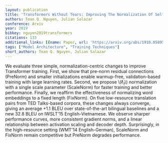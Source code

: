 ```yaml
---
layout: publication
title: 'Transformers Without Tears: Improving The Normalization Of Self-attention'
authors: Toan Q. Nguyen, Julian Salazar
conference: Arxiv
year: 2019
bibkey: nguyen2019transformers
citations: 133
additional_links: [{name: Paper, url: 'https://arxiv.org/abs/1910.05895'}]
tags: ["Model Architecture", "Training Techniques"]
short_authors: Toan Q. Nguyen, Julian Salazar
---
```

We evaluate three simple, normalization-centric changes to improve
Transformer training. First, we show that pre-norm residual connections
(PreNorm) and smaller initializations enable warmup-free, validation-based
training with large learning rates. Second, we propose \\(ℓ₂\\) normalization
with a single scale parameter (ScaleNorm) for faster training and better
performance. Finally, we reaffirm the effectiveness of normalizing word
embeddings to a fixed length (FixNorm). On five low-resource translation pairs
from TED Talks-based corpora, these changes always converge, giving an average
+1.1 BLEU over state-of-the-art bilingual baselines and a new 32.8 BLEU on
IWSLT'15 English-Vietnamese. We observe sharper performance curves, more
consistent gradient norms, and a linear relationship between activation scaling
and decoder depth. Surprisingly, in the high-resource setting (WMT'14
English-German), ScaleNorm and FixNorm remain competitive but PreNorm degrades
performance.
